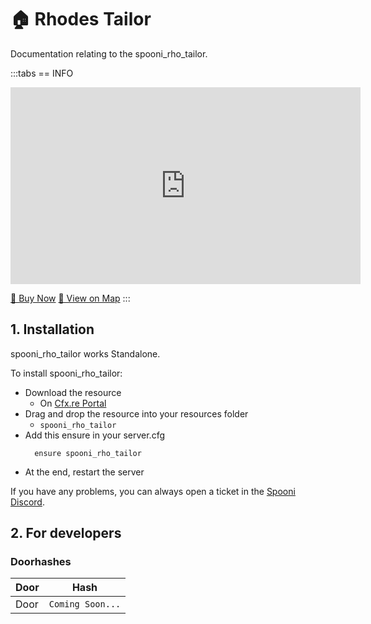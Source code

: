 # 🏠 Rhodes Tailor
Documentation relating to the spooni_rho_tailor.

:::tabs
== INFO
<iframe width="560" height="315" src="https://www.youtube.com/embed/rJWEFylQqms?si=XCssMitAWduBZhf1" frameborder="0" allow="accelerometer; autoplay; clipboard-write; encrypted-media; gyroscope; picture-in-picture; web-share" referrerpolicy="strict-origin-when-cross-origin" allowfullscreen></iframe>

<a href="https://spooni-mapping.tebex.io/package/6770043" class="button-buy">🛒 Buy Now</a>
<a href="https://spooni.de/rdr2/?m=house202" class="button-map">📍 View on Map</a>
:::

## 1. Installation
spooni_rho_tailor works Standalone.  

To install spooni_rho_tailor:
- Download the resource
  - On [Cfx.re Portal](https://portal.cfx.re/)
- Drag and drop the resource into your resources folder
  - `spooni_rho_tailor`
- Add this ensure in your server.cfg
  ```
    ensure spooni_rho_tailor
  ```
- At the end, restart the server

If you have any problems, you can always open a ticket in the [Spooni Discord](https://discord.gg/spooni).

## 2. For developers
### Doorhashes
| Door                      | Hash
|---------------------------|----------------------------------------------------------------------------------|
| Door                      | `Coming Soon...`
